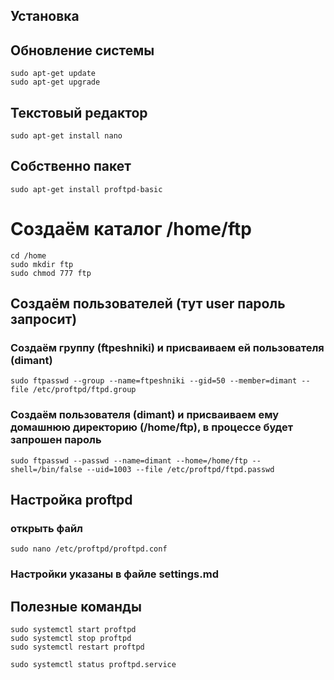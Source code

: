 Установка
-

## Обновление системы  
  `sudo apt-get update`  
  `sudo apt-get upgrade`  
  
## Текстовый редактор  
  `sudo apt-get install nano`  
## Собственно пакет  
  `sudo apt-get install proftpd-basic`  
  
# Создаём каталог /home/ftp  
  `cd /home`  
  `sudo mkdir ftp`  
  `sudo chmod 777 ftp`  
  
## Создаём пользователей (тут user пароль запросит)  
### Создаём группу (ftpeshniki) и присваиваем ей пользователя (dimant)  
  `sudo ftpasswd --group --name=ftpeshniki --gid=50 --member=dimant --file /etc/proftpd/ftpd.group`  
### Создаём пользователя (dimant) и присваиваем ему домашнюю директорию (/home/ftp), в процессе будет запрошен пароль  
  `sudo ftpasswd --passwd --name=dimant --home=/home/ftp --shell=/bin/false --uid=1003 --file /etc/proftpd/ftpd.passwd`  


  

## Настройка proftpd  
  ### открыть файл  
  `sudo nano /etc/proftpd/proftpd.conf`  
  
  ### Настройки указаны в файле settings.md
  
  
  ## Полезные команды  
  `sudo systemctl start proftpd`  
  `sudo systemctl stop proftpd`  
  `sudo systemctl restart proftpd`  

  `sudo systemctl status proftpd.service`  
  

  

